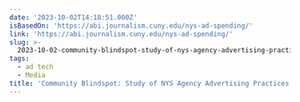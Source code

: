 ```yaml
---
date: '2023-10-02T14:18:51.000Z'
isBasedOn: 'https://abi.journalism.cuny.edu/nys-ad-spending/'
link: 'https://abi.journalism.cuny.edu/nys-ad-spending/'
slug: >-
  2023-10-02-community-blindspot-study-of-nys-agency-advertising-practices-or-advertisin
tags:
  - ad tech
  - Media
title: 'Community Blindspot: Study of NYS Agency Advertising Practices | Advertisin'
---
```


